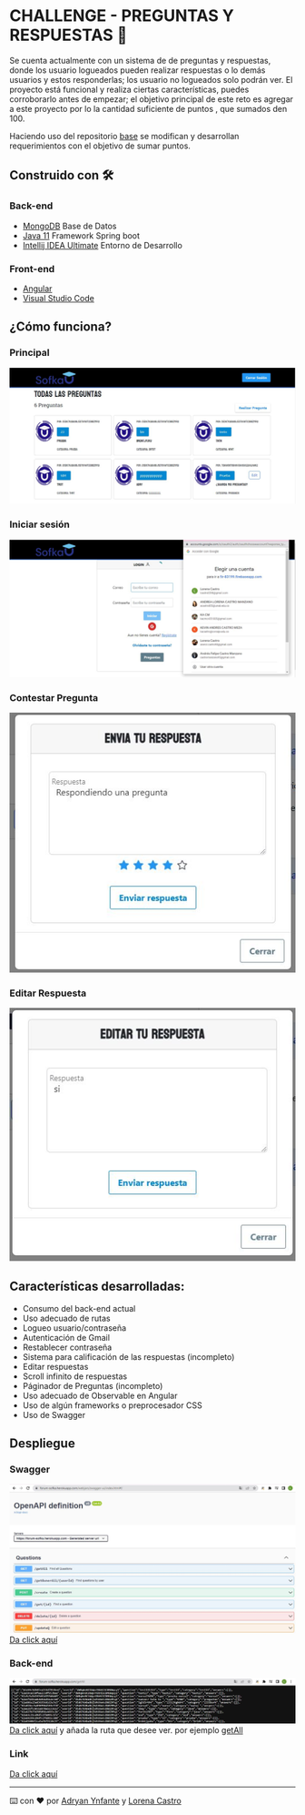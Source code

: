 # CHALLENGE - PREGUNTAS Y RESPUESTAS 📝

Se cuenta actualmente con un sistema de de preguntas y respuestas, donde los usuario logueados pueden realizar respuestas o lo demás usuarios y estos responderlas; los usuario no logueados solo podrán ver.
El proyecto está funcional y realiza ciertas características, puedes corroborarlo antes de empezar; el objetivo principal de este reto es agregar a este proyecto por lo la cantidad suficiente de puntos , que sumados den 100.

Haciendo uso del repositorio [base](https://github.com/Eddi-sofka/reto-training-intermedio-practica-personal.git) se modifican y desarrollan requerimientos con el objetivo de sumar puntos.

## Construido con 🛠️

### Back-end
- [MongoDB](https://www.mongodb.com/cloud/atlas/lp/try2?utm_source=google&utm_campaign=gs_americas_colombia_search_core_brand_atlas_desktop&utm_term=mongodb&utm_medium=cpc_paid_search&utm_ad=e&utm_ad_campaign_id=12212624317&adgroup=115749712463&gclid=CjwKCAjwnZaVBhA6EiwAVVyv9EK8x-kBnr7xN18ZbM-Mhwu9isgdyijacmxcVGWuppLKN98bOt5X_xoCt0UQAvD_BwE) Base de Datos
- [Java 11](https://www.oracle.com/java/technologies/downloads/) Framework Spring boot
- [Intellij IDEA Ultimate](https://www.jetbrains.com/es-es/idea/download/#section=windows) Entorno de Desarrollo

### Front-end
- [Angular](https://angular.io/)
- [Visual Studio Code](https://code.visualstudio.com/)

## ¿Cómo funciona?

### Principal
![alt text](https://github.com/HelloStan13/questions-and-answers/blob/main/web/src/assets/principal.JPG)

### Iniciar sesión
![alt text](https://github.com/HelloStan13/questions-and-answers/blob/main/web/src/assets/loginGoogle.JPG)

### Contestar Pregunta
![alt text](https://github.com/HelloStan13/questions-and-answers/blob/main/web/src/assets/answer.JPG)

### Editar Respuesta
![alt text](https://github.com/HelloStan13/questions-and-answers/blob/main/web/src/assets/editAnswer.JPG)


## Características desarrolladas:
- Consumo del back-end actual
- Uso adecuado de rutas
- Logueo usuario/contraseña
- Autenticación de Gmail
- Restablecer contraseña
- Sistema para calificación de las respuestas (incompleto)
- Editar respuestas
- Scroll infinito de respuestas
- Páginador de Preguntas (incompleto)
- Uso adecuado de Observable en Angular
- Uso de algún frameworks o preprocesador CSS
- Uso de Swagger 

## Despliegue

### Swagger
![alt text](https://github.com/HelloStan13/questions-and-answers/blob/main/web/src/assets/swagger.JPG)
[Da click aquí](https://forum-sofka.herokuapp.com/webjars/swagger-ui/index.html#/)

### Back-end
![alt text](https://github.com/HelloStan13/questions-and-answers/blob/main/web/src/assets/herokuBack.JPG)
[Da click aquí](https://forum-sofka.herokuapp.com/) y añada la ruta que desee ver. por ejemplo [getAll](https://forum-sofka.herokuapp.com/getAll)

### Link
[Da click aquí](https://fir-83199.web.app/preguntas)

---
⌨️ con ❤️ por [Adryan Ynfante](https://github.com/HelloStan13) y [Lorena Castro](https://github.com/Lcastro98) 


